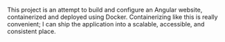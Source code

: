 This project is an attempt to build and configure an Angular website, containerized and deployed using Docker. Containerizing like this is really convenient; I can ship the application into a scalable, accessible, and consistent place.
